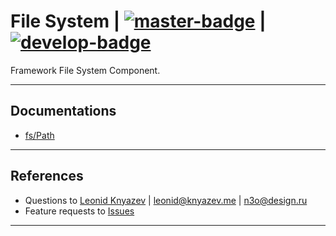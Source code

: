<!-- Badges URLs for 'master' and 'develop' branches -->
[master-badge]:    /../badges/master/build.svg   "Master build status"
[master-commits]:  /../commits/master            "Master last commits"
[develop-badge]:   /../badges/develop/build.svg  "Develop build status"
[develop-commits]: /../commits/develop           "Develop last commits"


# File System | [![master-badge][]][master-commits] | [![develop-badge][]][develop-commits]

Framework File System Component.

---

## Documentations

- [fs/Path](doc/classes/path.md)

---

## References

- Questions to [Leonid Knyazev](@n3o) | <leonid@knyazev.me> | <n3o@design.ru>
- Feature requests to [Issues](https://gitlab.design.ru/n3o/fs/issues)

---
